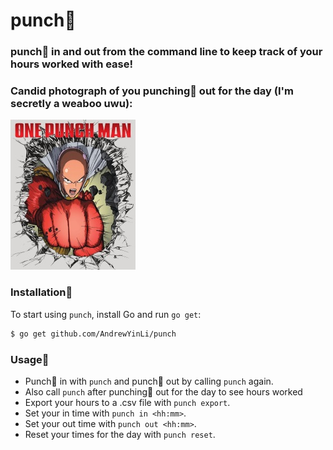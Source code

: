 # punch👊

### punch👊 in and out from the command line to keep track of your hours worked with ease!

### Candid photograph of you punching👊 out for the day (I'm secretly a weaboo uwu):
![im a weab](onepunch.jpg)

### Installation👊
To start using `punch`, install Go and run `go get`:
```sh
$ go get github.com/AndrewYinLi/punch
```

### Usage👊
* Punch👊 in with `punch` and punch👊 out by calling `punch` again.
* Also call `punch` after punching👊 out for the day to see hours worked
* Export your hours to a .csv file with `punch export`.
* Set your in time with `punch in <hh:mm>`.
* Set your out time with `punch out <hh:mm>`.
* Reset your times for the day with `punch reset`.